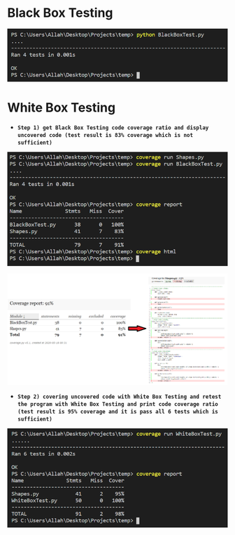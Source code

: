 # Black Box Testing
![](img/BlackBoxResult.png)
# White Box Testing
* **`Step 1) get Black Box Testing code coverage ratio and display uncovered code (test result is 83% coverage which is not sufficient)`**

![](img/WhiteBoxResult-1.png)

![](img/WhiteBoxResult-2png.png)

* **`Step 2) covering uncovered code with White Box Testing and retest the program with White Box Testing and print code coverage ratio  (test result is 95% coverage and it is pass all 6 tests which is sufficient)`** 

![](img/WhiteBoxResult-3.png)
